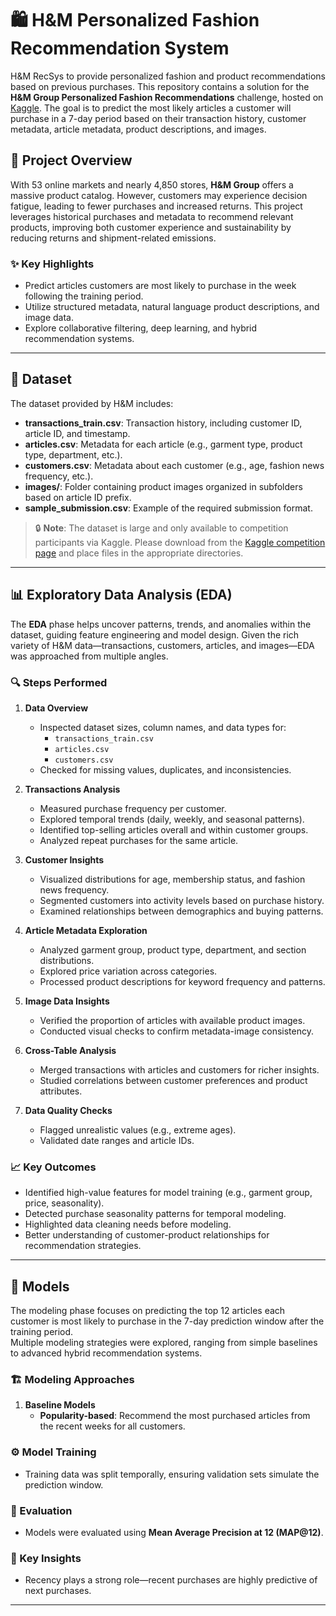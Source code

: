 # 🛍️ H&M Personalized Fashion Recommendation System
H&amp;M RecSys to provide personalized fashion and product recommendations based on previous purchases. This repository contains a solution for the **H&M Group Personalized Fashion Recommendations** challenge, hosted on [Kaggle](https://www.kaggle.com/competitions/h-and-m-personalized-fashion-recommendations). The goal is to predict the most likely articles a customer will purchase in a 7-day period based on their transaction history, customer metadata, article metadata, product descriptions, and images.

## 🧠 Project Overview

With 53 online markets and nearly 4,850 stores, **H&M Group** offers a massive product catalog. However, customers may experience decision fatigue, leading to fewer purchases and increased returns. This project leverages historical purchases and metadata to recommend relevant products, improving both customer experience and sustainability by reducing returns and shipment-related emissions.

### ✨ Key Highlights
- Predict articles customers are most likely to purchase in the week following the training period.
- Utilize structured metadata, natural language product descriptions, and image data.
- Explore collaborative filtering, deep learning, and hybrid recommendation systems.

---

## 📁 Dataset

The dataset provided by H&M includes:

- **transactions_train.csv**: Transaction history, including customer ID, article ID, and timestamp.
- **articles.csv**: Metadata for each article (e.g., garment type, product type, department, etc.).
- **customers.csv**: Metadata about each customer (e.g., age, fashion news frequency, etc.).
- **images/**: Folder containing product images organized in subfolders based on article ID prefix.
- **sample_submission.csv**: Example of the required submission format.

> 🔒 **Note**: The dataset is large and only available to competition participants via Kaggle. Please download from the [Kaggle competition page](https://www.kaggle.com/competitions/h-and-m-personalized-fashion-recommendations) and place files in the appropriate directories.

---

## 📊 Exploratory Data Analysis (EDA)

The **EDA** phase helps uncover patterns, trends, and anomalies within the dataset, guiding feature engineering and model design. Given the rich variety of H&M data—transactions, customers, articles, and images—EDA was approached from multiple angles.

### 🔍 Steps Performed

1. **Data Overview**
   - Inspected dataset sizes, column names, and data types for:
     - `transactions_train.csv`
     - `articles.csv`
     - `customers.csv`
   - Checked for missing values, duplicates, and inconsistencies.

2. **Transactions Analysis**
   - Measured purchase frequency per customer.
   - Explored temporal trends (daily, weekly, and seasonal patterns).
   - Identified top-selling articles overall and within customer groups.
   - Analyzed repeat purchases for the same article.

3. **Customer Insights**
   - Visualized distributions for age, membership status, and fashion news frequency.
   - Segmented customers into activity levels based on purchase history.
   - Examined relationships between demographics and buying patterns.

4. **Article Metadata Exploration**
   - Analyzed garment group, product type, department, and section distributions.
   - Explored price variation across categories.
   - Processed product descriptions for keyword frequency and patterns.

5. **Image Data Insights**
   - Verified the proportion of articles with available product images.
   - Conducted visual checks to confirm metadata-image consistency.

6. **Cross-Table Analysis**
   - Merged transactions with articles and customers for richer insights.
   - Studied correlations between customer preferences and product attributes.

7. **Data Quality Checks**
   - Flagged unrealistic values (e.g., extreme ages).
   - Validated date ranges and article IDs.

### 📈 Key Outcomes
- Identified high-value features for model training (e.g., garment group, price, seasonality).
- Detected purchase seasonality patterns for temporal modeling.
- Highlighted data cleaning needs before modeling.
- Better understanding of customer-product relationships for recommendation strategies.

---

## 🤖 Models

The modeling phase focuses on predicting the top 12 articles each customer is most likely to purchase in the 7-day prediction window after the training period.  
Multiple modeling strategies were explored, ranging from simple baselines to advanced hybrid recommendation systems.

### 🏗️ Modeling Approaches

1. **Baseline Models**
   - **Popularity-based**: Recommend the most purchased articles from the recent weeks for all customers.

### ⚙️ Model Training
- Training data was split temporally, ensuring validation sets simulate the prediction window.

### 📏 Evaluation
- Models were evaluated using **Mean Average Precision at 12 (MAP@12)**.

### 📌 Key Insights
- Recency plays a strong role—recent purchases are highly predictive of next purchases.

---
